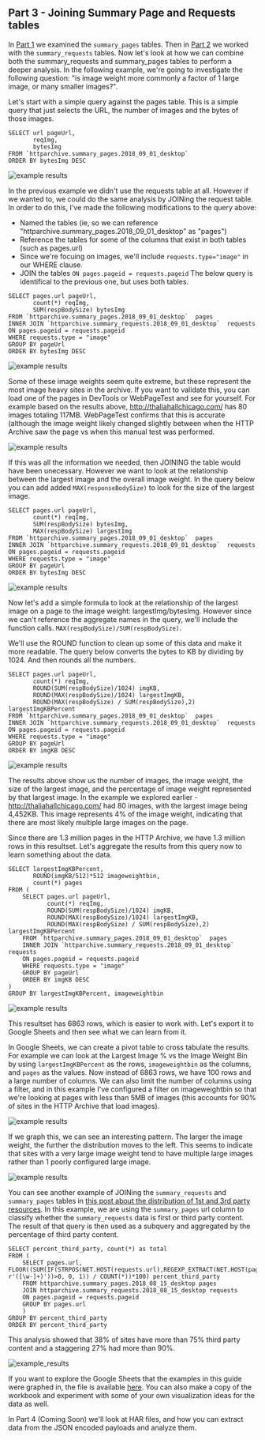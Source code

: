 Part 3 - Joining Summary Page and Requests tables
-------------------

In [Part 1](https://github.com/paulcalvano/httparchive.org/blob/master/docs/guided_tour_summary_pages.md) we examined the `summary_pages` tables. Then in [Part 2](https://github.com/paulcalvano/httparchive.org/blob/master/docs/guided_tour_summary_pages.md) we worked with the `summary_requests` tables. Now let's look at how we can combine both the summary_requests and summary_pages tables to perform a deeper analysis. In the following example, we're going to investigate the following question: 
       "is image weight more commonly a factor of 1 large image, or many smaller images?".

Let's start with a simple query against the pages table. This is a simple query that just selects the URL, the number of images and the bytes of those images.

```
SELECT url pageUrl, 
       reqImg, 
       bytesImg
FROM `httparchive.summary_pages.2018_09_01_desktop` 
ORDER BY bytesImg DESC
```
![example results](./images/guided_tour_summary_requests_pages_join_example1.jpg)


In the previous example we didn't use the requests table at all. However if we wanted to, we could do the same analysis by JOINing the request table. In order to do this, I've made the following modifications to the query above:
* Named the tables (ie, so we can reference "httparchive.summary_pages.2018_09_01_desktop" as "pages") 
* Reference the tables for some of the columns that exist in both tables (such as pages.url)
* Since we're focuing on images, we'll include `requests.type="image"` in our WHERE clause. 
* JOIN the tables `ON pages.pageid = requests.pageid`
The below query is identifical to the previous one, but uses both tables.

```
SELECT pages.url pageUrl,
       count(*) reqImg, 
       SUM(respBodySize) bytesImg 
FROM `httparchive.summary_pages.2018_09_01_desktop`  pages
INNER JOIN `httparchive.summary_requests.2018_09_01_desktop`  requests
ON pages.pageid = requests.pageid
WHERE requests.type = "image"
GROUP BY pageUrl
ORDER BY bytesImg DESC
```
![example results](./images/guided_tour_summary_requests_pages_join_example2.jpg)

Some of these image weights seem quite extreme, but these represent the most image heavy sites in the archive. If you want to validate this, you can load one of the pages in DevTools or WebPageTest and see for yourself.  For example based on the results above,  http://thaliahallchicago.com/ has 80 images totaling 117MB. WebPageTest confirms that this is accurate (although the image weight likely changed slightly between when the HTTP Archive saw the page vs when this manual test was performed.

![example results](./images/guided_tour_summary_requests_pages_join_example2_wpt.jpg)

If this was all the information we needed, then JOINING the table would have been unecessary. However we want to look at the relationship between the largest image and the overall image weight. In the query below you can add added `MAX(responseBodySize)` to look for the size of the largest image.

```
SELECT pages.url pageUrl,
       count(*) reqImg, 
       SUM(respBodySize) bytesImg, 
       MAX(respBodySize) largestImg 
FROM `httparchive.summary_pages.2018_09_01_desktop`  pages
INNER JOIN `httparchive.summary_requests.2018_09_01_desktop`  requests
ON pages.pageid = requests.pageid
WHERE requests.type = "image"
GROUP BY pageUrl
ORDER BY bytesImg DESC
```
![example results](./images/guided_tour_summary_requests_pages_join_example3.jpg)

Now let's add a simple formula to look at the relationship of the largest image on a page to the image weight:  largestImg/bytesImg. However since we can't reference the aggregate names in the query, we'll include the function calls. `MAX(respBodySize)/SUM(respBodySize)`.

We'll use the ROUND function to clean up some of this data and make it more readable. The query below converts the bytes to KB by dividing by 1024.  And then rounds all the numbers.

```
SELECT pages.url pageUrl, 
       count(*) reqImg, 
       ROUND(SUM(respBodySize)/1024) imgKB, 
       ROUND(MAX(respBodySize)/1024) largestImgKB,
       ROUND(MAX(respBodySize) / SUM(respBodySize),2) largestImgKBPercent
FROM `httparchive.summary_pages.2018_09_01_desktop`  pages
INNER JOIN `httparchive.summary_requests.2018_09_01_desktop`  requests
ON pages.pageid = requests.pageid
WHERE requests.type = "image"
GROUP BY pageUrl
ORDER BY imgKB DESC
```

![example results](./images/guided_tour_summary_requests_pages_join_example4.jpg)

The results above show us the number of images, the image weight, the size of the largest image, and the percentage of image weight represented by that largest image. In the example we explored earlier - http://thaliahallchicago.com/ had 80 images, with the largest image being 4,452KB.   This image represents 4% of the image weight, indicating that there are most likely multiple large images on the page.

Since there are 1.3 million pages in the HTTP Archive, we have 1.3 million rows in this resultset. Let's aggregate the results from this query now to learn something about the data.

```
SELECT largestImgKBPercent, 
       ROUND(imgKB/512)*512 imageweightbin, 
       count(*) pages
FROM (
    SELECT pages.url pageUrl, 
           count(*) reqImg, 
           ROUND(SUM(respBodySize)/1024) imgKB, 
           ROUND(MAX(respBodySize)/1024) largestImgKB,
           ROUND(MAX(respBodySize) / SUM(respBodySize),2) largestImgKBPercent
    FROM `httparchive.summary_pages.2018_09_01_desktop`  pages
    INNER JOIN `httparchive.summary_requests.2018_09_01_desktop`  requests
    ON pages.pageid = requests.pageid
    WHERE requests.type = "image"
    GROUP BY pageUrl
    ORDER BY imgKB DESC
) 
GROUP BY largestImgKBPercent, imageweightbin
```
![example results](./images/guided_tour_summary_requests_pages_join_example5.jpg)

This resultset has 6863 rows, which is easier to work with. Let's export it to Google Sheets and then see what we can learn from it. 

In Google Sheets, we can create a pivot table to cross tabulate the results. For example we can look at the Largest Image % vs the Image Weight Bin by using `largestImgKBPercent` as the rows, `imageweightbin` as the columns, and `pages` as the values. Now instead of 6863 rows, we have 100 rows and a large number of columns. We can also limit the number of columns using a filter, and in this example I've configured a filter on imageweightbin so that we're looking at pages with less than 5MB of images (this accounts for 90% of sites in the HTTP Archive that load images).

![example results](./images/guided_tour_summary_requests_pages_join_example6.jpg)

If we graph this, we can see an interesting pattern. The larger the image weight, the further the distribution moves to the left. This seems to indicate that sites with a very large image weight tend to have multiple large images rather than 1 poorly configured large image.

![example results](./images/guided_tour_summary_requests_pages_join_example7.jpg)

You can see another example of JOINing the `summary_requests` and `summary_pages` tables in [this post about the distribution of 1st and 3rd party resources](https://discuss.httparchive.org/t/what-is-the-distribution-of-1st-party-vs-3rd-party-resources/100/14). In this example, we are using the `summary_pages` url column to classify whether the `summary_requests` data is first or third party content. The result of that query is then used as a subquery and aggregated by the percentage of third party content.

```
SELECT percent_third_party, count(*) as total
FROM (
    SELECT pages.url, FLOOR((SUM(IF(STRPOS(NET.HOST(requests.url),REGEXP_EXTRACT(NET.HOST(pages.url), r'([\w-]+)'))>0, 0, 1)) / COUNT(*))*100) percent_third_party
    FROM httparchive.summary_pages.2018_08_15_desktop pages 
    JOIN httparchive.summary_requests.2018_08_15_desktop requests
    ON pages.pageid = requests.pageid
    GROUP BY pages.url
	)
GROUP BY percent_third_party
ORDER BY percent_third_party
```

This analysis showed that 38% of sites have more than 75% third party content and a staggering 27% had more than 90%.

![example_results](https://discourse-cdn-sjc2.com/standard17/uploads/httparchive/original/2X/8/8b22b13c49dafd17b2dcaca9d80eda6a2c41feda.png)

If you want to explore the Google Sheets that the examples in this guide were graphed in, the file is available [here](https://docs.google.com/spreadsheets/d/15Hie8J0XRHcG6OGTRx14p2cAouQcxiq73Hu2dpsgvxM/edit?usp=sharing). You can also make a copy of the workbook and experiment with some of your own visualization ideas for the data as well.

In Part 4 (Coming Soon) we'll look at HAR files, and how you can extract data from the JSON encoded payloads and analyze them.

